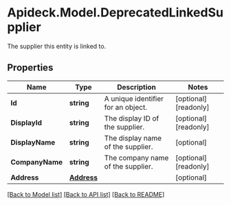 # Apideck.Model.DeprecatedLinkedSupplier
The supplier this entity is linked to.

## Properties

Name | Type | Description | Notes
------------ | ------------- | ------------- | -------------
**Id** | **string** | A unique identifier for an object. | [optional] [readonly] 
**DisplayId** | **string** | The display ID of the supplier. | [optional] [readonly] 
**DisplayName** | **string** | The display name of the supplier. | [optional] 
**CompanyName** | **string** | The company name of the supplier. | [optional] [readonly] 
**Address** | [**Address**](Address.md) |  | [optional] 

[[Back to Model list]](../README.md#documentation-for-models) [[Back to API list]](../README.md#documentation-for-api-endpoints) [[Back to README]](../README.md)

